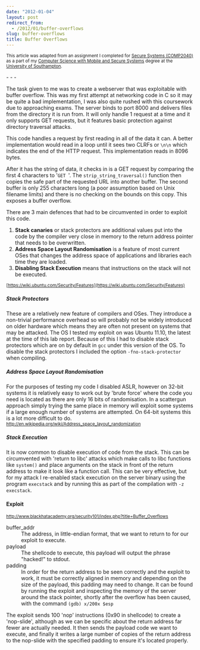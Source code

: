 ```yaml
---
date: "2012-01-04"
layout: post
redirect_from:
  - /2012/01/buffer-overflows
slug: buffer-overflows
title: Buffer Overflows
---
```


<p><small>This article was adapted from an assignment I completed for <a href="http://www.ecs.soton.ac.uk/admissions/ug/syllabus.php?unit=COMP2040">Secure Systems (COMP2040)</a> as a part of my <a href="http://www.ecs.soton.ac.uk/admissions/ug/G421.php">Computer Science with Mobile and Secure Systems</a> degree at the <a href="http://www.ecs.soton.ac.uk/">University of Southampton</a>.</small></p>
- - -

The task given to me was to create a webserver that was exploitable with buffer overflow. This was my first attempt at networking code in C so it may be quite a bad implementation, I was also quite rushed with this coursework due to approaching exams. The server binds to port 8000 and delivers files from the directory it is run from. It will only handle 1 request at a time and it only supports GET requests, but it features basic protection against directory traversal attacks.

<script src="https://gist.github.com/4287012.js"></script>

This code handles a request by first reading in all of the data it can. A better implementation would read in a loop until it sees two CLRFs or <code>\n\n</code> which indicates the end of the HTTP request. This implementation reads in 8096 bytes.

After it has the string of data, it checks in is a GET request by comparing the first 4 characters to '<code>GET </code>'. The <code>strip_string_traversal()</code> function then copies the safe part of the requested URL into another buffer. The second buffer is only 255 characters long (a poor assumption based on Unix filename limits) and there is no checking on the bounds on this copy. This exposes a buffer overflow.

There are 3 main defences that had to be circumvented in order to exploit this code.

1. **Stack canaries** or stack protectors are additional values put into the code by the compiler very close in memory to the return address pointer that needs to be overwritten.
2. **Address Space Layout Randomisation** is a feature of most current OSes that changes the address space of applications and libraries each time they are loaded.
3. **Disabling Stack Execution** means that instructions on the stack will not be executed.

<small>[https://wiki.ubuntu.com/Security/Features](https://wiki.ubuntu.com/Security/Features)</small>

##### Stack Protectors

These are a relatively new feature of compilers and OSes. They introduce a non-trivial performance overhead so will probably not be widely introduced on older hardware which means they are often not present on systems that may be attacked. The OS I tested my exploit on was Ubuntu 11.10, the latest at the time of this lab report. Because of this I had to disable stack protectors which are on by default in <code>gcc</code> under this version of the OS. To disable the stack protectors I included the option <code>-fno-stack-protector</code> when compiling.

##### Address Space Layout Randomisation

For the purposes of testing my code I disabled ASLR, however on 32-bit systems it is relatively easy to work out by 'brute force' where the code you need is located as there are only 16 bits of randomisation. In a scattergun approach simply trying the same place in memory will exploit some systems if a large enough number of systems are attempted. On 64-bit systems this is a lot more difficult to do. <br/><small>http://en.wikipedia.org/wiki/Address_space_layout_randomization</small>

##### Stack Execution

It is now common to disable execution of code from the stack. This can be circumvented with 'return to libc' attacks which make calls to libc functions like <code>system()</code> and place arguments on the stack in front of the return address to make it look like a function call. This can be very effective, but for my attack I re-enabled stack execution on the server binary using the program <code>execstack</code> and by running this as part of the compilation with <code>-z execstack</code>.

#### Exploit

<script src="https://gist.github.com/4287063.js"></script>

<small><a href="http://www.blackhatacademy.org/security101/index.php?title=Buffer_Overflows">http://www.blackhatacademy.org/security101/index.php?title=Buffer_Overflows</a></small>

<p>
	<dl>
		<dt>buffer_addr</dt>
		<dd>The address, in little-endian format, that we want to return to for our exploit to execute.</dd>
		<dt>payload</dt>
		<dd>The shellcode to execute, this payload will output the phrase "hacked!" to stdout.</dd>
		<dt>padding</dt>
		<dd>In order for the return address to be seen correctly and the exploit to work, it must be correctly aligned in memory and depending on the size of the payload, this padding may need to change. It can be found by running the exploit and inspecting the memory of the server around the stack pointer, shortly after the overflow has been caused, with the command <code>(gdb) x/200x $esp</code></dd>
	</dl>
</p>

The exploit sends 100 'nop' instructions (0x90 in shellcode) to create a 'nop-slide', although as we can be specific about the return address far fewer are actually needed. It then sends the payload code we want to execute, and finally it writes a large number of copies of the return address to the nop-slide with the specified padding to ensure it's located properly.
